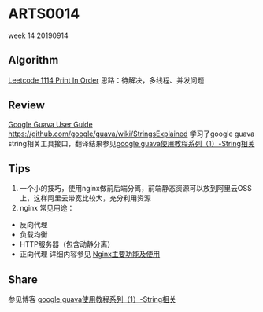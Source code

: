 # ARTS0014

week 14
20190914

## Algorithm

[Leetcode 1114 Print In Order](https://leetcode.com/problems/print-in-order/)
思路：待解决，多线程、并发问题

## Review

[Google Guava User Guide](https://github.com/google/guava/wiki)
https://github.com/google/guava/wiki/StringsExplained 学习了google guava string相关工具接口，翻译结果参见[google guava使用教程系列（1）-String相关](https://blog.csdn.net/evasnowind/article/details/100829776)


## Tips
1. 一个小的技巧，使用nginx做前后端分离，前端静态资源可以放到阿里云OSS上，这样阿里云带宽比较大，充分利用资源
2. nginx 常见用途：
- 反向代理
- 负载均衡
- HTTP服务器（包含动静分离） 
- 正向代理
详细内容参见 [Nginx主要功能及使用](https://blog.csdn.net/sinat_34496643/article/details/79138646)

## Share
参见博客 [google guava使用教程系列（1）-String相关](https://blog.csdn.net/evasnowind/article/details/100829776)